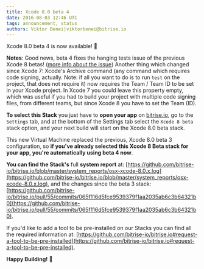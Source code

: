 ```yaml
---
title: Xcode 8.0 beta 4
date: 2016-08-03 12:46 UTC
tags: announcement, status
authors: Viktor Benei|viktorbenei@bitrise.io
---
```


Xcode 8.0 beta 4 is now available! 🎉


__Notes__: Good news, beta 4 fixes the hanging tests issue of the previous Xcode 8 betas!
([more info about the issue](https://bitrise-io.github.io/devcenter/ios/known-xcode-issues/#xcode-8-xcodebuild-test-hangs-at-the-very-end-of-the-tests))
Another thing which changed since Xcode 7: Xcode's Archive command (any command which requires
code signing, actually. Note: if all you want to do is to run `test`
on the project, that does not require it) now requires the Team / Team ID to be set in your Xcode project.
In Xcode 7 you could leave this property empty, which was useful if you had to build
your project with multiple code signing files, from different teams, but since Xcode 8
you have to set the Team (ID).


__To select this Stack__ you just have to **open your app** on [bitrise.io](https://www.bitrise.io),
go to the `Settings` tab, and at the bottom of the Settings tab select the `Xcode 8 beta`
stack option, and your next build will start on the Xcode 8.0 beta stack.

This new Virtual Machine replaced the previous, Xcode 8.0 beta 3 configuration,
so **if you've already selected this Xcode 8 Beta stack for your app,
you're automatically using beta 4 now**.

__You can find the Stack's__ full __system report__ at:
[https://github.com/bitrise-io/bitrise.io/blob/master/system_reports/osx-xcode-8.0.x.log](https://github.com/bitrise-io/bitrise.io/blob/master/system_reports/osx-xcode-8.0.x.log),
and the changes since the beta 3 stack:
[https://github.com/bitrise-io/bitrise.io/pull/55/commits/065f116d5fce9539379f1aa2035ab6c3b64321b0](https://github.com/bitrise-io/bitrise.io/pull/55/commits/065f116d5fce9539379f1aa2035ab6c3b64321b0).

If you'd like to add a tool to be pre-installed on our Stacks
you can find all the required information at: [https://github.com/bitrise-io/bitrise.io#request-a-tool-to-be-pre-installed](https://github.com/bitrise-io/bitrise.io#request-a-tool-to-be-pre-installed).

**Happy Building!** 🚀
